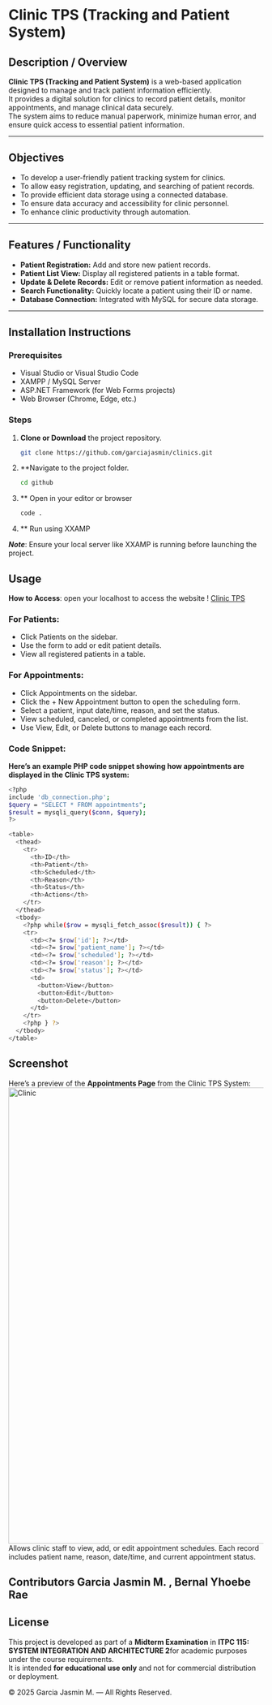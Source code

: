 # Clinic TPS (Tracking and Patient System)

## Description / Overview
**Clinic TPS (Tracking and Patient System)** is a web-based application designed to manage and track patient information efficiently.  
It provides a digital solution for clinics to record patient details, monitor appointments, and manage clinical data securely.  
The system aims to reduce manual paperwork, minimize human error, and ensure quick access to essential patient information.

---

## Objectives
- To develop a user-friendly patient tracking system for clinics.  
- To allow easy registration, updating, and searching of patient records.  
- To provide efficient data storage using a connected database.  
- To ensure data accuracy and accessibility for clinic personnel.  
- To enhance clinic productivity through automation.

---

## Features / Functionality
- **Patient Registration:** Add and store new patient records.  
- **Patient List View:** Display all registered patients in a table format.  
- **Update & Delete Records:** Edit or remove patient information as needed.  
- **Search Functionality:** Quickly locate a patient using their ID or name.  
- **Database Connection:** Integrated with MySQL for secure data storage.  

---

## Installation Instructions

### Prerequisites
- Visual Studio or Visual Studio Code  
- XAMPP / MySQL Server  
- ASP.NET Framework (for Web Forms projects)  
- Web Browser (Chrome, Edge, etc.)

### Steps
1. **Clone or Download** the project repository.  
   ```bash
   git clone https://github.com/garciajasmin/clinics.git
2. **Navigate to the project folder.
   ```bash
   cd github
3. ** Open in your editor or browser
    ```bash
    code .
4. ** Run using XXAMP

***Note***: Ensure your local server like XXAMP is running before launching the project. 
   


## Usage
**How to Access**: open your localhost to access the website
! [Clinic TPS](http://127.0.0.1:8000/patients)

### For Patients:
- Click Patients on the sidebar.
- Use the form to add or edit patient details.
- View all registered patients in a table.

### For Appointments:

- Click Appointments on the sidebar.
- Click the + New Appointment button to open the scheduling form.
- Select a patient, input date/time, reason, and set the status.
- View scheduled, canceled, or completed appointments from the list.
- Use View, Edit, or Delete buttons to manage each record.

### Code Snippet:

**Here’s an example PHP code snippet showing how appointments are displayed in the Clinic TPS system:**
```bash
<?php
include 'db_connection.php';
$query = "SELECT * FROM appointments";
$result = mysqli_query($conn, $query);
?>

<table>
  <thead>
    <tr>
      <th>ID</th>
      <th>Patient</th>
      <th>Scheduled</th>
      <th>Reason</th>
      <th>Status</th>
      <th>Actions</th>
    </tr>
  </thead>
  <tbody>
    <?php while($row = mysqli_fetch_assoc($result)) { ?>
    <tr>
      <td><?= $row['id']; ?></td>
      <td><?= $row['patient_name']; ?></td>
      <td><?= $row['scheduled']; ?></td>
      <td><?= $row['reason']; ?></td>
      <td><?= $row['status']; ?></td>
      <td>
        <button>View</button>
        <button>Edit</button>
        <button>Delete</button>
      </td>
    </tr>
    <?php } ?>
  </tbody>
</table>
```
## Screenshot

Here’s a preview of the **Appointments Page** from the Clinic TPS System:
<img width="1919" height="899" alt="Clinic " src="https://github.com/user-attachments/assets/12c3cbd3-af1f-4433-855c-c41da823c2a6" />
Allows clinic staff to view, add, or edit appointment schedules.
Each record includes patient name, reason, date/time, and current appointment status.
## Contributors Garcia Jasmin M. , Bernal Yhoebe Rae 

## License

This project is developed as part of a **Midterm Examination** in **ITPC 115: SYSTEM INTEGRATION AND ARCHITECTURE 2**for academic purposes under the course requirements.  
It is intended **for educational use only** and not for commercial distribution or deployment.  

© 2025 Garcia Jasmin M. — All Rights Reserved.
